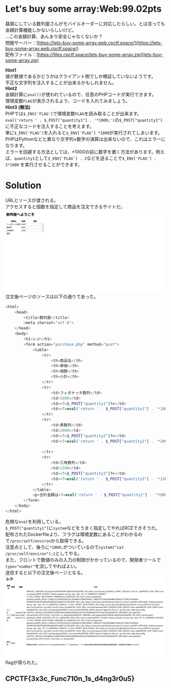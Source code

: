 # Let's buy some array:Web:99.02pts
贔屓にしている数列屋さんがモバイルオーダーに対応したらしい。とは言っても金額計算機能しかないらしいけど。  
...この金額計算、あんまり安全じゃなくないか？  
問題サーバー：[https://lets-buy-some-array.web.cpctf.space/](https://lets-buy-some-array.web.cpctf.space/)  
配布ファイル：[https://files.cpctf.space/lets-buy-some-array.zip](lets-buy-some-array.zip)  

**Hint1**  
値が数値であるかどうかはクライアント側でしか検証していないようです。  
不正な文字列を注入することが出来るかもしれません。  
**Hint2**  
金額計算に`eval()`が使われているので、任意のPHPコードが実行できます。  
環境変数`FLAG`が表示されるよう、コードを入れてみましょう。  
**Hint3 (解法)**  
PHPでは`$_ENV['FLAG']`で環境変数`FLAG`を読み取ることが出来ます。  
`eval('return ' . $_POST["quantity1"] . '*1000;')`の`$_POST["quantity1"]`に不正なコードを注入することを考えます。  
単に`$_ENV['FLAG']`を入れると`$_ENV['FLAG'] *1000`が実行されてしまいます。PHPはPythonなどと異なり文字列×数字の演算は出来ないので、これはエラーになります。  
エラーを回避する方法としては、*1000の前に数字を置く方法があります。例えば、`quantity1`として`$_ENV['FLAG'] . 2`などを送ることで`$_ENV['FLAG'] . 2*1000` を実行させることができます。  

# Solution
URLとソースが渡される。  
アクセスすると個数を指定して商品を注文できるサイトだ。  
![site.png](site/site.png)  
注文後ページのソースは以下の通りであった。  
```php
<html>
    <head>
        <title>数列屋</title>
        <meta charset="utf-8">
    </head>
    <body>
        <h1>レジ</h1>
        <form action="purchase.php" method="post">
            <table>
                <tr>
                    <th>商品名</th>
                    <th>単価</th>
                    <th>個数</th>
                    <th>小計</th>
                </tr>
                <tr>
                    <td>フィボナッチ数列</td>
                    <td>1000</td>
                    <td><?=$_POST["quantity1"]?></td>
                    <td><?=eval('return ' . $_POST["quantity1"] . '*1000;')?></td>
                </tr>
                <tr>
                    <td>素数列</td>
                    <td>2000</td>
                    <td><?=$_POST["quantity2"]?></td>
                    <td><?=eval('return ' . $_POST["quantity2"] . '*2000;')?></td>

                </tr>
                <tr>
                    <td>三角数列</td>
                    <td>1500</td>
                    <td><?=$_POST["quantity3"]?></td>
                    <td><?=eval('return ' . $_POST["quantity3"] . '*1500;')?></td>
                </tr>
            </table>
            <p>合計金額は<?=eval('return ' . $_POST["quantity1"] . '*1000+' . $_POST["quantity2"] . '*2000+' . $_POST["quantity3"] . '*1500;')?>円です。この画面を実店舗の店員にご提示ください。</p>
        </form>
    </body>
</html>
```
危険な`eval`を利用している。  
`$_POST["quantity1"]`に`system`などをうまく指定してやればRCEできそうだ。  
配布されたDockerfileより、フラグは環境変数にあることがわかるので`/proc/self/environ`から取得できる。  
注意点として、後ろに`*1000;`がついているので`system("cat /proc/self/environ");1`としてやる。  
また、フロントで数値のみの入力の制限がかかっているので、開発者ツールで`type="number"`を消してやればよい。  
送信すると以下の注文後ページとなる。  
![flag.png](site/flag.png)  
flagが得られた。  

## CPCTF{3x3c_Func710n_1s_d4ng3r0u5}